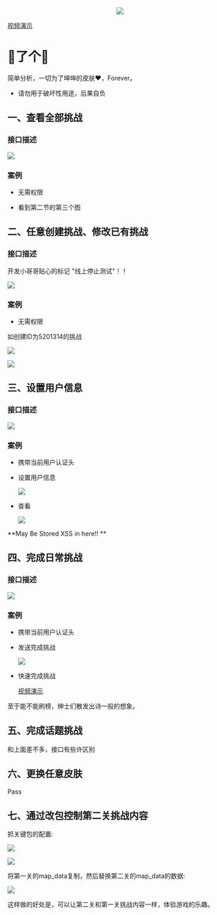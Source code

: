 <div align="center"><img src="http://download.psylife.com/me_png/logo.png"/></div>

[视频演示](http://download.psylife.com/me/sheep_sheep_ni.mp4)

# 🐏了个🐏

简单分析，一切为了坤坤的皮肤❤，Forever。

* 请勿用于破坏性用途，后果自负

## 一、查看全部挑战

### 接口描述

![](http://download.psylife.com/me_png/1-1.png)



### 案例

* 无需权限

* 看到第二节的第三个图



## 二、任意创建挑战、修改已有挑战

### 接口描述

开发小哥哥贴心的标记 "线上停止测试"！！

![](http://download.psylife.com/me_png/2-1.png)

### 案例

* 无需权限

如创建ID为5201314的挑战

![](http://download.psylife.com/me_png/2-2.png)

![](http://download.psylife.com/me_png/2-3.png)



## 三、设置用户信息

### 接口描述

![](http://download.psylife.com/me_png/3-1.png)

### 案例

* 携带当前用户认证头

* 设置用户信息

  ![](http://download.psylife.com/me_png/3-2.png)

* 查看

  ![](http://download.psylife.com/me_png/3-3.png)

**May Be Stored XSS in here!! **



## 四、完成日常挑战

### 接口描述

![](http://download.psylife.com/me_png/4-1.png)



### 案例

* 携带当前用户认证头

* 发送完成挑战

  ![](http://download.psylife.com/me_png/4-2.png)

* 快速完成挑战

  [视频演示](http://download.psylife.com/me/sheep_sheep_ni.mp4)

至于能不能刷榜，绅士们散发出诗一般的想象。



## 五、完成话题挑战

和上面差不多，接口有些许区别



## 六、更换任意皮肤

Pass



## 七、通过改包控制第二关挑战内容

抓关键包的配置:

![](http://download.psylife.com/me_png/7-1.png)

![](http://download.psylife.com/me_png/7-2.png)

将第一关的map_data复制，然后替换第二关的map_data的数据:

![](http://download.psylife.com/me_png/7-3.png)

这样做的好处是，可以让第二关和第一关挑战内容一样，体验游戏的乐趣。